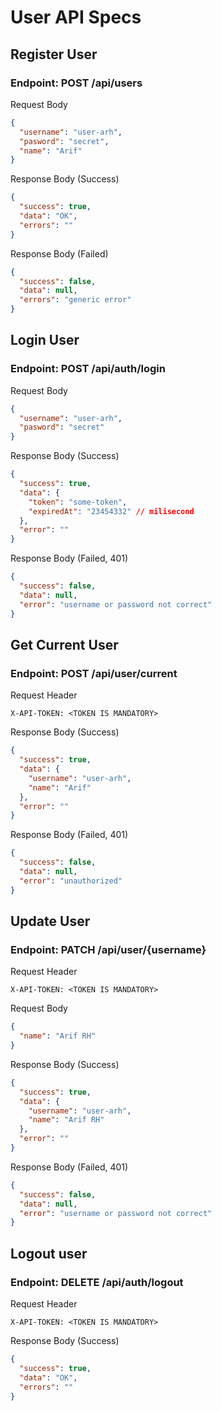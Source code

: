 # User API Specs

## Register User

### Endpoint: POST /api/users

Request Body
```json
{
  "username": "user-arh",
  "pasword": "secret",
  "name": "Arif"
}
```

Response Body (Success)
```json
{
  "success": true,
  "data": "OK",
  "errors": ""
}
```

Response Body (Failed)
```json
{
  "success": false,
  "data": null,
  "errors": "generic error" 
}
```

## Login User

### Endpoint: POST /api/auth/login

Request Body
```json
{
  "username": "user-arh",
  "pasword": "secret"
}
```

Response Body (Success)
```json
{
  "success": true,
  "data": {
    "token": "some-token",
    "expiredAt": "23454332" // milisecond
  },
  "error": ""
}
```

Response Body (Failed, 401)
```json
{
  "success": false,
  "data": null,
  "error": "username or password not correct"
}
```

## Get Current User

### Endpoint: POST /api/user/current

Request Header
```text
X-API-TOKEN: <TOKEN IS MANDATORY>
```

Response Body (Success)
```json
{
  "success": true,
  "data": {
    "username": "user-arh",
    "name": "Arif"
  },
  "error": ""
}
```

Response Body (Failed, 401)
```json
{
  "success": false,
  "data": null,
  "error": "unauthorized"
}
```

## Update User

### Endpoint: PATCH /api/user/{username}

Request Header
```text
X-API-TOKEN: <TOKEN IS MANDATORY>
```

Request Body
```json
{
  "name": "Arif RH"
}
```

Response Body (Success)
```json
{
  "success": true,
  "data": {
    "username": "user-arh",
    "name": "Arif RH"
  },
  "error": ""
}
```

Response Body (Failed, 401)
```json
{
  "success": false,
  "data": null,
  "error": "username or password not correct"
}
```

## Logout user

### Endpoint: DELETE /api/auth/logout

Request Header
```text
X-API-TOKEN: <TOKEN IS MANDATORY>
```

Response Body (Success)
```json
{
  "success": true,
  "data": "OK",
  "errors": ""
}
```







